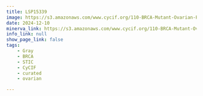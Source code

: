 ```yaml
---
title: LSP15339
image: https://s3.amazonaws.com/www.cycif.org/110-BRCA-Mutant-Ovarian-Precursors/LSP15339/LSP15339.png
date: 2024-12-10
minerva_link: https://s3.amazonaws.com/www.cycif.org/110-BRCA-Mutant-Ovarian-Precursors/LSP15339/index.html
info_link: null
show_page_link: false
tags:
    - Gray
    - BRCA
    - STIC
    - CyCIF
    - curated
    - ovarian

---
```

